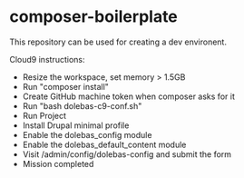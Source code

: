 # composer-boilerplate

This repository can be used for creating a dev environent.

Cloud9 instructions:

- Resize the workspace, set memory > 1.5GB
- Run "composer install"
- Create GitHub machine token when composer asks for it
- Run "bash dolebas-c9-conf.sh"
- Run Project
- Install Drupal minimal profile
- Enable the dolebas_config module
- Enable the dolebas_default_content module
- Visit /admin/config/dolebas-config and submit the form
- Mission completed
